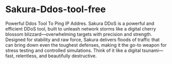# Sakura-Ddos-tool-free
Powerful Ddos Tool To Ping IP Addres.
Sakura DDoS is a powerful and efficient DDoS tool, built to unleash network storms like a digital cherry blossom blizzard—overwhelming targets with precision and strength. Designed for stability and raw force, Sakura delivers floods of traffic that can bring down even the toughest defenses, making it the go-to weapon for stress testing and controlled simulations. Think of it like a digital tsunami—fast, relentless, and beautifully destructive.
